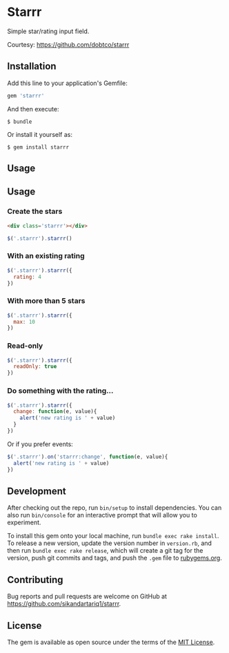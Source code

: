 # Starrr
Simple star/rating input field.

Courtesy: https://github.com/dobtco/starrr
## Installation

Add this line to your application's Gemfile:

```ruby
gem 'starrr'
```

And then execute:

    $ bundle

Or install it yourself as:

    $ gem install starrr

## Usage

## Usage

### Create the stars

```html
<div class='starrr'></div>
```

```js
$('.starrr').starrr()
```

### With an existing rating

```js
$('.starrr').starrr({
  rating: 4
})
```

### With more than 5 stars

```js
$('.starrr').starrr({
  max: 10
})
```

### Read-only

```js
$('.starrr').starrr({
  readOnly: true
})
```

### Do something with the rating...

```js
$('.starrr').starrr({
  change: function(e, value){
    alert('new rating is ' + value)
  }
})
```

Or if you prefer events:

```js
$('.starrr').on('starrr:change', function(e, value){
  alert('new rating is ' + value)
})
```

## Development

After checking out the repo, run `bin/setup` to install dependencies. You can also run `bin/console` for an interactive prompt that will allow you to experiment.

To install this gem onto your local machine, run `bundle exec rake install`. To release a new version, update the version number in `version.rb`, and then run `bundle exec rake release`, which will create a git tag for the version, push git commits and tags, and push the `.gem` file to [rubygems.org](https://rubygems.org).

## Contributing

Bug reports and pull requests are welcome on GitHub at https://github.com/sikandartariq1/starrr.

## License

The gem is available as open source under the terms of the [MIT License](https://opensource.org/licenses/MIT).
